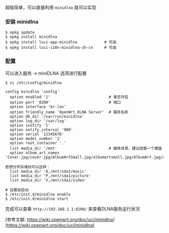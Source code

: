<!-- title: OpenWrt - DLNA 服务 -->
<!-- author: <David Jones qowera@qq.com> -->
<!-- date: 2016-03-01 23:48:05 -->
<!-- category: OpenWrt -->
<!-- tag: OpenWrt,路由器,DLNA -->

超级简单，可以直接利用 `minidlna` 就可以实现


### 安装 minidlna

```
$ opkg update
$ opkg install minidlna
$ opkg install luci-app-minidlna            # 可选
$ opkg install luci-i18n-minidlna-zh-cn     # 可选
```

### 配置

可以进入服务 -> miniDLNA 选项进行配置


```
$ vi /etc/config/minidlna

config minidlna 'config'
  option enabled '1'                          # 是否开启
  option port '8200'                          # 端口
  option interface 'br-lan'
  option friendly_name 'OpenWrt DLNA Server'  # 服务名称
  option db_dir '/var/run/minidlna'
  option log_dir '/var/log'
  option inotify '1'
  option notify_interval '900'
  option serial '12345678'
  option model_number '1'
  option root_container '.'
  list media_dir '/mnt'                       # 媒体目录，建议挂载一个硬盘
  option album_art_names 'Cover.jpg/cover.jpg/AlbumArtSmall.jpg/albumartsmall.jpg/AlbumArt.jpg/albumart.

若想分开存储则可以这样：
  list media_dir 'A,/mnt/sda1/music'
  list media_dir 'P,/mnt/sda1/picture'
  list media_dir 'V,/mnt/sda1/video'

# 设置自启动
$ /etc/init.d/minidlna enable
$ /etc/init.d/minidlna start
```

完成可以查看 `http://192.168.1.1:8200/` 来查看DLNA服务运行状况

[参考文献: https://wiki.openwrt.org/doc/uci/minidlna](https://wiki.openwrt.org/doc/uci/minidlna)